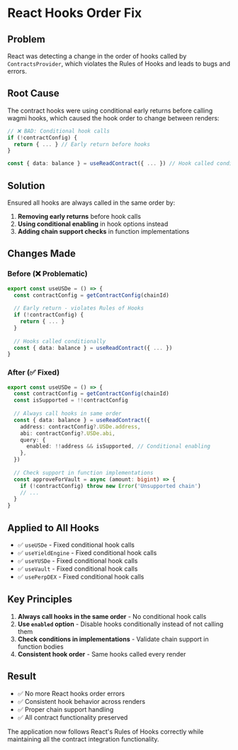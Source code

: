 # React Hooks Order Fix

## Problem
React was detecting a change in the order of hooks called by `ContractsProvider`, which violates the Rules of Hooks and leads to bugs and errors.

## Root Cause
The contract hooks were using conditional early returns before calling wagmi hooks, which caused the hook order to change between renders:

```typescript
// ❌ BAD: Conditional hook calls
if (!contractConfig) {
  return { ... } // Early return before hooks
}

const { data: balance } = useReadContract({ ... }) // Hook called conditionally
```

## Solution
Ensured all hooks are always called in the same order by:

1. **Removing early returns** before hook calls
2. **Using conditional enabling** in hook options instead
3. **Adding chain support checks** in function implementations

## Changes Made

### Before (❌ Problematic)
```typescript
export const useUSDe = () => {
  const contractConfig = getContractConfig(chainId)
  
  // Early return - violates Rules of Hooks
  if (!contractConfig) {
    return { ... }
  }
  
  // Hooks called conditionally
  const { data: balance } = useReadContract({ ... })
}
```

### After (✅ Fixed)
```typescript
export const useUSDe = () => {
  const contractConfig = getContractConfig(chainId)
  const isSupported = !!contractConfig
  
  // Always call hooks in same order
  const { data: balance } = useReadContract({
    address: contractConfig?.USDe.address,
    abi: contractConfig?.USDe.abi,
    query: {
      enabled: !!address && isSupported, // Conditional enabling
    },
  })
  
  // Check support in function implementations
  const approveForVault = async (amount: bigint) => {
    if (!contractConfig) throw new Error('Unsupported chain')
    // ...
  }
}
```

## Applied to All Hooks
- ✅ `useUSDe` - Fixed conditional hook calls
- ✅ `useYieldEngine` - Fixed conditional hook calls  
- ✅ `useYUSDe` - Fixed conditional hook calls
- ✅ `useVault` - Fixed conditional hook calls
- ✅ `usePerpDEX` - Fixed conditional hook calls

## Key Principles
1. **Always call hooks in the same order** - No conditional hook calls
2. **Use `enabled` option** - Disable hooks conditionally instead of not calling them
3. **Check conditions in implementations** - Validate chain support in function bodies
4. **Consistent hook order** - Same hooks called every render

## Result
- ✅ No more React hooks order errors
- ✅ Consistent hook behavior across renders
- ✅ Proper chain support handling
- ✅ All contract functionality preserved

The application now follows React's Rules of Hooks correctly while maintaining all the contract integration functionality.
